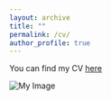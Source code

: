 ```yaml
---
layout: archive
title: ""
permalink: /cv/
author_profile: true
---
```


You can find my CV [here](https://drive.google.com/file/)

![My Image](https://github.com/mojtabazadeh/mojtabazadeh.github.io/blob/main/images/No%20Background.png?raw=true)
